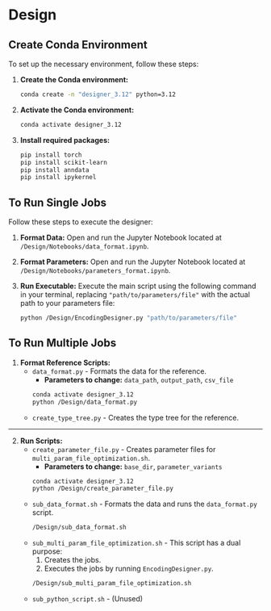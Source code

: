 # Design

## Create Conda Environment

To set up the necessary environment, follow these steps:

1.  **Create the Conda environment:**
    ```bash
    conda create -n "designer_3.12" python=3.12
    ```

2.  **Activate the Conda environment:**
    ```bash
    conda activate designer_3.12
    ```

3.  **Install required packages:**
    ```bash
    pip install torch
    pip install scikit-learn
    pip install anndata
    pip install ipykernel
    ```

## To Run Single Jobs

Follow these steps to execute the designer:

1.  **Format Data:**
    Open and run the Jupyter Notebook located at `/Design/Notebooks/data_format.ipynb`.

2.  **Format Parameters:**
    Open and run the Jupyter Notebook located at `/Design/Notebooks/parameters_format.ipynb`.

3.  **Run Executable:**
    Execute the main script using the following command in your terminal, replacing `"path/to/parameters/file"` with the actual path to your parameters file:
    ```bash
    python /Design/EncodingDesigner.py "path/to/parameters/file"
    ```

## To Run Multiple Jobs

1. **Format Reference Scripts:**
    * `data_format.py` - Formats the data for the reference.
        * **Parameters to change:** `data_path`, `output_path`, `csv_file`
        ```bash
        conda activate designer_3.12
        python /Design/data_format.py
        ```
    * `create_type_tree.py` - Creates the type tree for the reference.

---

2. **Run Scripts:**
    * `create_parameter_file.py` - Creates parameter files for `multi_param_file_optimization.sh`.
        * **Parameters to change:** `base_dir`, `parameter_variants`
        ```bash
        conda activate designer_3.12
        python /Design/create_parameter_file.py
        ```
    * `sub_data_format.sh` - Formats the data and runs the `data_format.py` script.
        ```bash
        /Design/sub_data_format.sh
        ```
    * `sub_multi_param_file_optimization.sh` - This script has a dual purpose:
        1. Creates the jobs.
        2. Executes the jobs by running `EncodingDesigner.py`.
        ```bash
        /Design/sub_multi_param_file_optimization.sh
        ```
    * `sub_python_script.sh` - (Unused)





